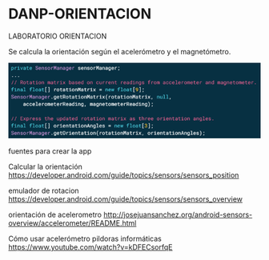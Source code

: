 # DANP-ORIENTACION
LABORATORIO ORIENTACION

Se calcula la orientación según el acelerómetro y el magnetómetro.

![alt text](./images/formula.png)

fuentes para crear la app

Calcular la orientación
https://developer.android.com/guide/topics/sensors/sensors_position

emulador de rotacion
https://developer.android.com/guide/topics/sensors/sensors_overview

orientación de acelerometro
http://josejuansanchez.org/android-sensors-overview/accelerometer/README.html

Cómo usar acelerómetro pildoras informáticas
https://www.youtube.com/watch?v=kDFECsorfqE



